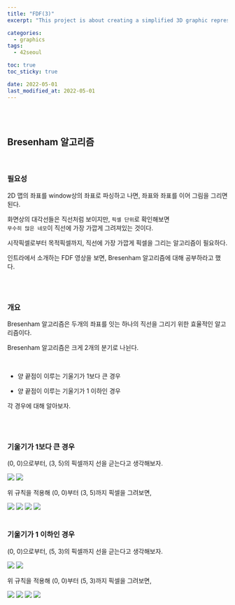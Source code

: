 ```yaml
---
title: "FDF(3)"
excerpt: "This project is about creating a simplified 3D graphic representation of a relief landscape."

categories:
  - graphics
tags:
  - 42seoul

toc: true
toc_sticky: true

date: 2022-05-01
last_modified_at: 2022-05-01
---
```


<br><br>

## Bresenham 알고리즘

<br>

### 필요성

2D 맵의 좌표를 window상의 좌표로 파싱하고 나면, 좌표와 좌표를 이어 그림을 그리면 된다.

화면상의 대각선들은 직선처럼 보이지만, `픽셀 단위`로 확인해보면  
`무수히 많은 네모`이 직선에 가장 가깝게 그려져있는 것이다.

시작픽셀로부터 목적픽셀까지, 직선에 가장 가깝게 픽셀을 그리는 알고리즘이 필요하다.

인트라에서 소개하는 FDF 영상을 보면, Bresenham 알고리즘에 대해 공부하라고 했다.

<br>
<br>

### 개요

Bresenham 알고리즘은 두개의 좌표를 잇는 하나의 직선을 그리기 위한 효율적인 알고리즘이다.

Bresenham 알고리즘은 크게 2개의 분기로 나뉜다.

<br>

- 양 끝점이 이루는 기울기가 1보다 큰 경우

- 양 끝점이 이루는 기울기가 1 이하인 경우

각 경우에 대해 알아보자.

<br>
<br>

### 기울기가 1보다 큰 경우

(0, 0)으로부터, (3, 5)의 픽셀까지 선을 귿는다고 생각해보자.

<img src="https://user-images.githubusercontent.com/76278794/166151700-18e176fd-049f-4c28-b041-b695130139af.jpeg">
<img src="https://user-images.githubusercontent.com/76278794/166151757-00c25de0-6179-4138-a291-2d06c3721f51.jpeg">

위 규칙을 적용해 (0, 0)부터 (3, 5)까지 픽셀을 그려보면,

<img src="https://user-images.githubusercontent.com/76278794/166151784-e8556d89-ab3a-4e1d-b9c2-0ea4a6ad150b.jpeg">
<img src="https://user-images.githubusercontent.com/76278794/166151807-b2fb9f9e-5c28-481e-accf-af0b89b9e0af.jpeg">
<img src="https://user-images.githubusercontent.com/76278794/166151836-81285aa0-632f-4b2e-9594-a6d8f43d0cd4.jpeg">
<img src="https://user-images.githubusercontent.com/76278794/166151855-4aed9d9e-57d6-4a54-be38-17ebd78b8806.jpeg">

<br>
<br>

### 기울기가 1 이하인 경우

(0, 0)으로부터, (5, 3)의 픽셀까지 선을 귿는다고 생각해보자.

<img src="https://user-images.githubusercontent.com/76278794/166149057-5bfe4e20-e9dd-45ae-9cc4-2d010db43bc3.jpeg">

<img src="https://user-images.githubusercontent.com/76278794/166149275-fd2fa002-e894-477d-9bd3-9bfb203bd005.jpeg">

위 규칙을 적용해 (0, 0)부터 (5, 3)까지 픽셀을 그려보면,

<img src="https://user-images.githubusercontent.com/76278794/166150940-a3a14bb7-0872-48bb-a6ba-bb211d35bf9b.jpeg">
<img src="https://user-images.githubusercontent.com/76278794/166149672-3633be40-7c62-4742-ba51-647c6b199ec6.jpeg">
<img src="https://user-images.githubusercontent.com/76278794/166150966-214945b6-ed56-4076-9dd2-cbe04b0f6da7.jpeg">
<img src="https://user-images.githubusercontent.com/76278794/166149724-e67174bc-c093-4834-8425-d396c160333f.jpeg">

<br><br>

